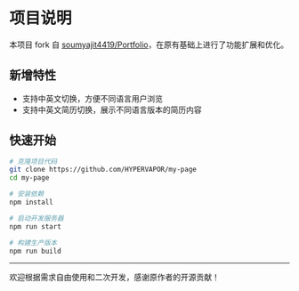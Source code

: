 # 项目说明

本项目 fork 自 [soumyajit4419/Portfolio](https://github.com/soumyajit4419/Portfolio)，在原有基础上进行了功能扩展和优化。

## 新增特性

- 支持中英文切换，方便不同语言用户浏览
- 支持中英文简历切换，展示不同语言版本的简历内容

## 快速开始

```bash
# 克隆项目代码
git clone https://github.com/HYPERVAPOR/my-page
cd my-page

# 安装依赖
npm install

# 启动开发服务器
npm run start

# 构建生产版本
npm run build
```

---

欢迎根据需求自由使用和二次开发，感谢原作者的开源贡献！
